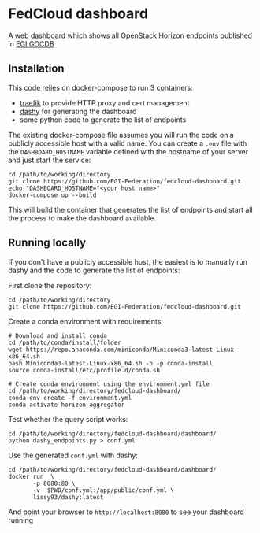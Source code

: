 # FedCloud dashboard

A web dashboard which shows all OpenStack Horizon endpoints published in
[EGI GOCDB](https://goc.egi.eu/)

## Installation

This code relies on docker-compose to run 3 containers:

- [traefik](https://traefik.io/traefik/) to provide HTTP proxy and cert
  management
- [dashy](https://dashy.to/) for generating the dashboard
- some python code to generate the list of endpoints

The existing docker-compose file assumes you will run the code on a publicly
accessible host with a valid name. You can create a `.env` file with the
`DASHBOARD_HOSTNAME` variable defined with the hostname of your server and just
start the service:

```shell
cd /path/to/working/directory
git clone https://github.com/EGI-Federation/fedcloud-dashboard.git
echo "DASHBOARD_HOSTNAME="<your host name>"
docker-compose up --build
```

This will build the container that generates the list of endpoints and start all
the process to make the dashboard available.

## Running locally

If you don't have a publicly accessible host, the easiest is to manually run
dashy and the code to generate the list of endpoints:

First clone the repository:

```shell
cd /path/to/working/directory
git clone https://github.com/EGI-Federation/fedcloud-dashboard.git
```

Create a conda environment with requirements:

```shell
# Download and install conda
cd /path/to/conda/install/folder
wget https://repo.anaconda.com/miniconda/Miniconda3-latest-Linux-x86_64.sh
bash Miniconda3-latest-Linux-x86_64.sh -b -p conda-install
source conda-install/etc/profile.d/conda.sh

# Create conda environment using the environment.yml file
cd /path/to/working/directory/fedcloud-dashboard/
conda env create -f environment.yml
conda activate horizon-aggregator
```

Test whether the query script works:

```shell
cd /path/to/working/directory/fedcloud-dashboard/dashboard/
python dashy_endpoints.py > conf.yml
```

Use the generated `conf.yml` with dashy:

```shell
cd /path/to/working/directory/fedcloud-dashboard/dashboard/
docker run  \
       -p 8080:80 \
       -v  $PWD/conf.yml:/app/public/conf.yml \
       lissy93/dashy:latest
```

And point your browser to `http://localhost:8080` to see your dashboard running
